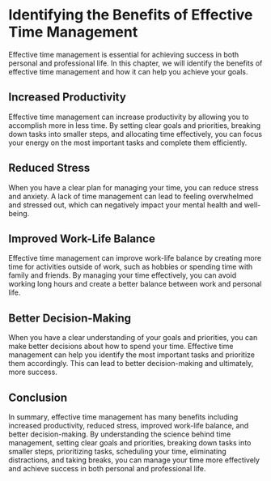 Identifying the Benefits of Effective Time Management
==============================================================================================================

Effective time management is essential for achieving success in both personal and professional life. In this chapter, we will identify the benefits of effective time management and how it can help you achieve your goals.

Increased Productivity
----------------------

Effective time management can increase productivity by allowing you to accomplish more in less time. By setting clear goals and priorities, breaking down tasks into smaller steps, and allocating time effectively, you can focus your energy on the most important tasks and complete them efficiently.

Reduced Stress
--------------

When you have a clear plan for managing your time, you can reduce stress and anxiety. A lack of time management can lead to feeling overwhelmed and stressed out, which can negatively impact your mental health and well-being.

Improved Work-Life Balance
--------------------------

Effective time management can improve work-life balance by creating more time for activities outside of work, such as hobbies or spending time with family and friends. By managing your time effectively, you can avoid working long hours and create a better balance between work and personal life.

Better Decision-Making
----------------------

When you have a clear understanding of your goals and priorities, you can make better decisions about how to spend your time. Effective time management can help you identify the most important tasks and prioritize them accordingly. This can lead to better decision-making and ultimately, more success.

Conclusion
----------

In summary, effective time management has many benefits including increased productivity, reduced stress, improved work-life balance, and better decision-making. By understanding the science behind time management, setting clear goals and priorities, breaking down tasks into smaller steps, prioritizing tasks, scheduling your time, eliminating distractions, and taking breaks, you can manage your time more effectively and achieve success in both personal and professional life.
